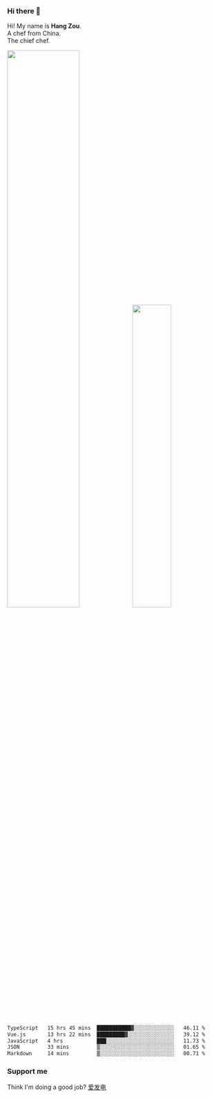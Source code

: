### Hi there 👋

Hi! My name is **Hang Zou**.  
A chef from China.  
The chief chef.

<img align="" width="57.5%" src="https://github-readme-stats.vercel.app/api?username=zouhangwithsweet&hide_title=true&hide_border=true&show_icons=true&include_all_commits=true&line_height=21" /><img align="" width="42.4%" src="https://github-readme-stats.vercel.app/api/top-langs/?username=zouhangwithsweet&hide_title=true&hide_border=true&layout=compact" />

<!--START_SECTION:waka-->

```txt
TypeScript   15 hrs 45 mins  ███████████▓░░░░░░░░░░░░░   46.11 %
Vue.js       13 hrs 22 mins  █████████▓░░░░░░░░░░░░░░░   39.12 %
JavaScript   4 hrs           ███░░░░░░░░░░░░░░░░░░░░░░   11.73 %
JSON         33 mins         ▒░░░░░░░░░░░░░░░░░░░░░░░░   01.65 %
Markdown     14 mins         ▒░░░░░░░░░░░░░░░░░░░░░░░░   00.71 %
```

<!--END_SECTION:waka-->

### Support me

Think I'm doing a good job? [爱发电](https://afdian.net/@zouhangsweet)
